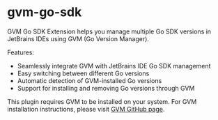 # gvm-go-sdk

GVM Go SDK Extension helps you manage multiple Go SDK versions in JetBrains IDEs using GVM (Go Version Manager).
  
Features:
* Seamlessly integrate GVM with JetBrains IDE Go SDK management</li>
* Easy switching between different Go versions</li>
* Automatic detection of GVM-installed Go versions</li>
* Support for installing and removing Go versions through GVM</li>

This plugin requires GVM to be installed on your system. For GVM installation instructions, please visit [GVM GitHub page](https://github.com/moovweb/gvm).
